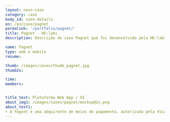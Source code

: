 ```yaml
---
layout: novo-case
category: case
body_id: case-details
en: /en/case/pagnet
permalink: '/portfolio/pagnet/'
title: Pagnet - HE:labs
description: Descrição do case Pagnet que foi desenvolvido pela HE:labs.

name: Pagnet
type: web e mobile
resume:

thumb: /images/cases/thumb_pagnet.jpg
thumb2x:

time:
members:


title_text: Plataforma Web App / UI
about_img1: /images/cases/pagnet/mockup@2x.png
about_text1:
- A Pagnet é uma adquirente de meios de pagamento, autorizada pela Visa e Mastercard a credenciar lojistas, processar e autorizar transações de cartão de crédito. Tenha o controle das vendas feitas em sua maquininha de cartão através de nossa plataforma e receba onde você decidir. Antecipando os recebíveis de uma forma mais simples.
---
```

